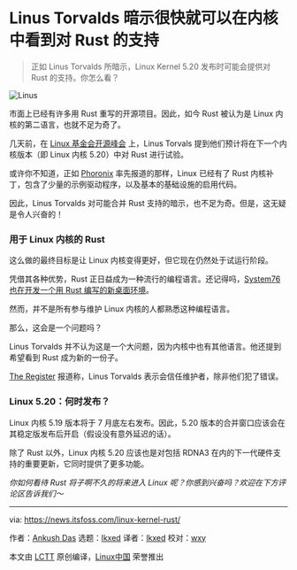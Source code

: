 [#]: subject: "Linus Torvalds Expects to See Rust Support in the Kernel Soon"
[#]: via: "https://news.itsfoss.com/linux-kernel-rust/"
[#]: author: "Ankush Das https://news.itsfoss.com/author/ankush/"
[#]: collector: "lkxed"
[#]: translator: "lkxed"
[#]: reviewer: "wxy"
[#]: publisher: "wxy"
[#]: url: "https://linux.cn/article-14763-1.html"

Linus Torvalds 暗示很快就可以在内核中看到对 Rust 的支持
======

> 正如 Linus Torvalds 所暗示，Linux Kernel 5.20 发布时可能会提供对 Rust 的支持。你怎么看？

![Linus][1]

市面上已经有许多用 Rust 重写的开源项目。因此，如今 Rust 被认为是 Linux 内核的第二语言，也就不足为奇了。

几天前，在 [Linux 基金会开源峰会][2] 上，Linus Torvals 提到他们预计将在下一个内核版本（即 Linux 内核 5.20）中对 Rust 进行试验。

或许你不知道，正如 [Phoronix][3] 率先报道的那样，Linux 已经有了 Rust 内核补丁，包含了少量的示例驱动程序，以及基本的基础设施的启用代码。

因此，Linus Torvalds 对可能合并 Rust 支持的暗示，也不足为奇。但是，这无疑是令人兴奋的！

### 用于 Linux 内核的 Rust

这么做的最终目标是让 Linux 内核变得更好，但它现在仍然处于试运行阶段。

凭借其各种优势，Rust 正日益成为一种流行的编程语言。还记得吗，[System76 也在开发一个用 Rust 编写的新桌面环境][4]。

然而，并不是所有参与维护 Linux 内核的人都熟悉这种编程语言。

那么，这会是一个问题吗？

Linus Torvalds 并不认为这是一个大问题，因为内核中也有其他语言。他还提到希望看到 Rust 成为新的一份子。

[The Register][5] 报道称，Linus Torvalds 表示会信任维护者，除非他们犯了错误。

### Linux 5.20：何时发布？

Linux 内核 5.19 版本将于 7 月底左右发布。因此，5.20 版本的合并窗口应该会在其稳定版发布后开启（假设没有意外延迟的话）。

除了 Rust 以外，Linux 内核 5.20 应该也是对包括 RDNA3 在内的下一代硬件支持的重要更新，它同时提供了更多功能。

*你如何看待 Rust 将子啊不久的将来进入 Linux 呢？你感到兴奋吗？欢迎在下方评论区告诉我们～*

--------------------------------------------------------------------------------

via: https://news.itsfoss.com/linux-kernel-rust/

作者：[Ankush Das][a]
选题：[lkxed][b]
译者：[lkxed](https://github.com/lkxed)
校对：[wxy](https://github.com/wxy)

本文由 [LCTT](https://github.com/LCTT/TranslateProject) 原创编译，[Linux中国](https://linux.cn/) 荣誉推出

[a]: https://news.itsfoss.com/author/ankush/
[b]: https://github.com/lkxed
[1]: https://news.itsfoss.com/wp-content/uploads/2022/06/linus-expects-rust-support-in-linux-kernel-soon.jpg
[2]: https://events.linuxfoundation.org/open-source-summit-north-america/
[3]: https://www.phoronix.com/scan.php?page=news_item&px=Rust-Linux-v7-Plus-New-Uutils
[4]: https://news.itsfoss.com/system76-rust-cosmic-desktop/
[5]: https://www.theregister.com/2022/06/23/linus_torvalds_rust_linux_kernel/
